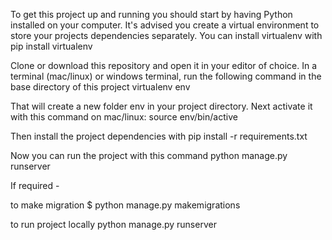 To get this project up and running you should start by having Python installed on your computer. 
It's advised you create a virtual environment to store your projects dependencies separately. You can install virtualenv with
pip install virtualenv

Clone or download this repository and open it in your editor of choice. In a terminal (mac/linux) or windows terminal, 
run the following command in the base directory of this project 
virtualenv env

That will create a new folder env in your project directory. Next activate it with this command on mac/linux:
source env/bin/active

Then install the project dependencies with
pip install -r requirements.txt

Now you can run the project with this command
python manage.py runserver

If required - 

to make migration
$ python manage.py makemigrations

to run project locally 
python manage.py runserver

